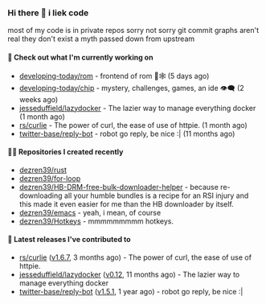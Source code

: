 ### Hi there 👋 i liek code
most of my code is in private repos sorry not sorry git commit graphs aren't real they don't exist a myth passed down from upstream

#### 👷 Check out what I'm currently working on

- [developing-today/rom](https://github.com/developing-today/rom) - frontend of rom 📇🕸️ (5 days ago)
- [developing-today/chip](https://github.com/developing-today/chip) - mystery, challenges, games, an ide 👁️‍🗨️ (2 weeks ago)
- [jesseduffield/lazydocker](https://github.com/jesseduffield/lazydocker) - The lazier way to manage everything docker (1 month ago)
- [rs/curlie](https://github.com/rs/curlie) - The power of curl, the ease of use of httpie. (1 month ago)
- [twitter-base/reply-bot](https://github.com/twitter-base/reply-bot) - robot go reply, be nice :| (11 months ago)

#### 👨‍💻 Repositories I created recently

- [dezren39/rust](https://github.com/dezren39/rust)
- [dezren39/for-loop](https://github.com/dezren39/for-loop)
- [dezren39/HB-DRM-free-bulk-downloader-helper](https://github.com/dezren39/HB-DRM-free-bulk-downloader-helper) - because re-downloading all your humble bundles is a recipe for an RSI injury and this made it even easier for me than the HB downloader by itself.
- [dezren39/emacs](https://github.com/dezren39/emacs) - yeah, i mean, of course
- [dezren39/Hotkeys](https://github.com/dezren39/Hotkeys) - mmmmmmmmm hotkeys.

#### 🚀 Latest releases I've contributed to

- [rs/curlie](https://github.com/rs/curlie) ([v1.6.7](https://github.com/rs/curlie/releases/tag/v1.6.7), 3 months ago) - The power of curl, the ease of use of httpie.
- [jesseduffield/lazydocker](https://github.com/jesseduffield/lazydocker) ([v0.12](https://github.com/jesseduffield/lazydocker/releases/tag/v0.12), 11 months ago) - The lazier way to manage everything docker
- [twitter-base/reply-bot](https://github.com/twitter-base/reply-bot) ([v1.5.1](https://github.com/twitter-base/reply-bot/releases/tag/v1.5.1), 1 year ago) - robot go reply, be nice :|
